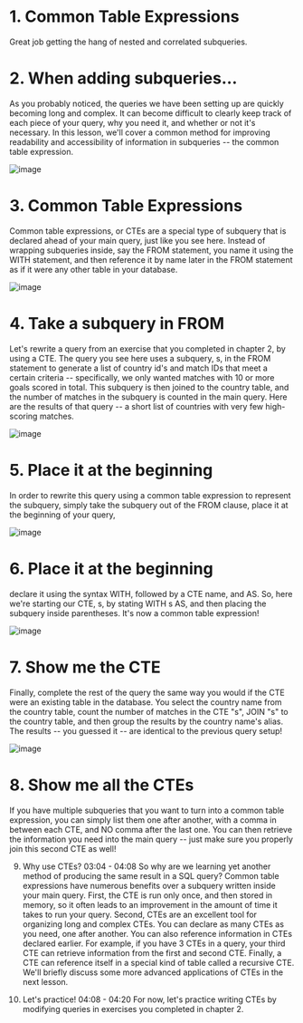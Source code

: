 # 1. Common Table Expressions

Great job getting the hang of nested and correlated subqueries.

# 2. When adding subqueries...

As you probably noticed, the queries we have been setting up are quickly becoming long and complex. It can become difficult to clearly keep track of each piece of your query, why you need it, and whether or not it's necessary. In this lesson, we'll cover a common method for improving readability and accessibility of information in subqueries -- the common table expression.

![image](https://github.com/artempohribnyi/datacamp/assets/113499718/edfef75b-7aaf-4737-ba10-047fa81fef56)

# 3. Common Table Expressions

Common table expressions, or CTEs are a special type of subquery that is declared ahead of your main query, just like you see here. Instead of wrapping subqueries inside, say the FROM statement, you name it using the WITH statement, and then reference it by name later in the FROM statement as if it were any other table in your database.

![image](https://github.com/artempohribnyi/datacamp/assets/113499718/8f186d8f-4b8a-4a91-8f23-a70cec18219c)

# 4. Take a subquery in FROM

Let's rewrite a query from an exercise that you completed in chapter 2, by using a CTE. The query you see here uses a subquery, s, in the FROM statement to generate a list of country id's and match IDs that meet a certain criteria -- specifically, we only wanted matches with 10 or more goals scored in total. This subquery is then joined to the country table, and the number of matches in the subquery is counted in the main query. Here are the results of that query -- a short list of countries with very few high-scoring matches.

![image](https://github.com/artempohribnyi/datacamp/assets/113499718/4158da89-7bf0-40bd-817e-a53a12943f38)

# 5. Place it at the beginning

In order to rewrite this query using a common table expression to represent the subquery, simply take the subquery out of the FROM clause, place it at the beginning of your query,

![image](https://github.com/artempohribnyi/datacamp/assets/113499718/e5408bf6-6f23-41b2-afed-bd5ee0a7b07c)

# 6. Place it at the beginning

declare it using the syntax WITH, followed by a CTE name, and AS. So, here we're starting our CTE, s, by stating WITH s AS, and then placing the subquery inside parentheses. It's now a common table expression!

![image](https://github.com/artempohribnyi/datacamp/assets/113499718/7baf227f-30ae-4f0a-bb6d-ce6387f6f6a5)

# 7. Show me the CTE

Finally, complete the rest of the query the same way you would if the CTE were an existing table in the database. You select the country name from the country table, count the number of matches in the CTE "s", JOIN "s" to the country table, and then group the results by the country name's alias. The results -- you guessed it -- are identical to the previous query setup!

![image](https://github.com/artempohribnyi/datacamp/assets/113499718/b62628e0-0613-48d8-b4b7-5865c8fe0834)

# 8. Show me all the CTEs

If you have multiple subqueries that you want to turn into a common table expression, you can simply list them one after another, with a comma in between each CTE, and NO comma after the last one. You can then retrieve the information you need into the main query -- just make sure you properly join this second CTE as well!


9. Why use CTEs?
03:04 - 04:08
So why are we learning yet another method of producing the same result in a SQL query? Common table expressions have numerous benefits over a subquery written inside your main query. First, the CTE is run only once, and then stored in memory, so it often leads to an improvement in the amount of time it takes to run your query. Second, CTEs are an excellent tool for organizing long and complex CTEs. You can declare as many CTEs as you need, one after another. You can also reference information in CTEs declared earlier. For example, if you have 3 CTEs in a query, your third CTE can retrieve information from the first and second CTE. Finally, a CTE can reference itself in a special kind of table called a recursive CTE. We'll briefly discuss some more advanced applications of CTEs in the next lesson.

10. Let's practice!
04:08 - 04:20
For now, let's practice writing CTEs by modifying queries in exercises you completed in chapter 2.
